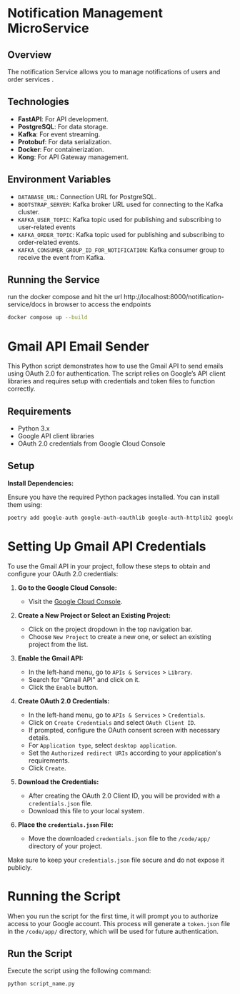 # Notification Management MicroService

## Overview
The notification Service allows you to manage notifications of users and order services .


## Technologies
- **FastAPI**: For API development.
- **PostgreSQL**: For data storage.
- **Kafka**: For event streaming.
- **Protobuf**: For data serialization.
- **Docker**: For containerization.
- **Kong**: For API Gateway management.


## Environment Variables
- `DATABASE_URL`: Connection URL for PostgreSQL.
- `BOOTSTRAP_SERVER`: Kafka broker URL used for connecting to the Kafka cluster.
- `KAFKA_USER_TOPIC`: Kafka topic used for publishing and subscribing to user-related events
- `KAFKA_ORDER_TOPIC`: Kafka topic used for publishing and subscribing to order-related events.
- `KAFKA_CONSUMER_GROUP_ID_FOR_NOTIFICATION`: Kafka consumer group to receive the event from Kafka. 


## Running the Service
run the docker compose and hit the url http://localhost:8000/notification-service/docs in browser to access the endpoints
```sh
docker compose up --build 
```

# Gmail API Email Sender

This Python script demonstrates how to use the Gmail API to send emails using OAuth 2.0 for authentication. The script relies on Google’s API client libraries and requires setup with credentials and token files to function correctly.

## Requirements

- Python 3.x
- Google API client libraries
- OAuth 2.0 credentials from Google Cloud Console

## Setup

**Install Dependencies:**

   Ensure you have the required Python packages installed. You can install them using:

   ```bash
   poetry add google-auth google-auth-oauthlib google-auth-httplib2 google-api-python-client
```
# Setting Up Gmail API Credentials

To use the Gmail API in your project, follow these steps to obtain and configure your OAuth 2.0 credentials:

1. **Go to the Google Cloud Console:**
   - Visit the [Google Cloud Console](https://console.cloud.google.com/).

2. **Create a New Project or Select an Existing Project:**
   - Click on the project dropdown in the top navigation bar.
   - Choose `New Project` to create a new one, or select an existing project from the list.

3. **Enable the Gmail API:**
   - In the left-hand menu, go to `APIs & Services` > `Library`.
   - Search for "Gmail API" and click on it.
   - Click the `Enable` button.

4. **Create OAuth 2.0 Credentials:**
   - In the left-hand menu, go to `APIs & Services` > `Credentials`.
   - Click on `Create Credentials` and select `OAuth Client ID`.
   - If prompted, configure the OAuth consent screen with necessary details.
   - For `Application type`, select `desktop application`.
   - Set the `Authorized redirect URIs` according to your application's requirements.
   - Click `Create`.

5. **Download the Credentials:**
   - After creating the OAuth 2.0 Client ID, you will be provided with a `credentials.json` file.
   - Download this file to your local system.

6. **Place the `credentials.json` File:**
   - Move the downloaded `credentials.json` file to the `/code/app/` directory of your project.

Make sure to keep your `credentials.json` file secure and do not expose it publicly.



# Running the Script

When you run the script for the first time, it will prompt you to authorize access to your Google account. This process will generate a `token.json` file in the `/code/app/` directory, which will be used for future authentication.

## Run the Script

Execute the script using the following command:

```bash
python script_name.py
